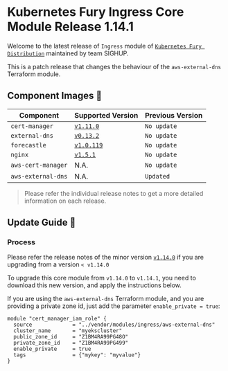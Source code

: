 # Kubernetes Fury Ingress Core Module Release 1.14.1

Welcome to the latest release of `Ingress` module of [`Kubernetes Fury Distribution`](https://github.com/sighupio/fury-distribution) maintained by team SIGHUP.

This is a patch release that changes the behaviour of the `aws-external-dns` Terraform module.

## Component Images 🚢

| Component          | Supported Version                                                                      | Previous Version   |
| ------------------ | -------------------------------------------------------------------------------------- | ------------------ |
| `cert-manager`     | [`v1.11.0`](https://github.com/jetstack/cert-manager/releases/tag/v1.11.0)             | `No update`        |
| `external-dns`     | [`v0.13.2`](https://github.com/kubernetes-sigs/external-dns/releases/tag/v0.13.2)      | `No update`        |
| `forecastle`       | [`v1.0.119`](https://github.com/stakater/Forecastle/releases/tag/v1.0.119)             | `No update`        |
| `nginx`            | [`v1.5.1`](https://github.com/kubernetes/ingress-nginx/releases/tag/controller-v1.5.1) | `No update`        |
| `aws-cert-manager` | N.A.                                                                                   | `No update`        |
| `aws-external-dns` | N.A.                                                                                   | `Updated`          |

> Please refer the individual release notes to get a more detailed information on each release.

## Update Guide 🦮

### Process

Please refer the release notes of the minor version [`v1.14.0`](https://github.com/sighupio/fury-kubernetes-ingress/releases/tag/v1.14.0) if you are upgrading from a version `< v1.14.0`

To upgrade this core module from `v1.14.0` to `v1.14.1`, you need to download this new version, and apply the instructions below.

If you are using the `aws-external-dns` Terraform module, and you are providing a private zone id, just add the parameter `enable_private = true`:

```hcl
module "cert_manager_iam_role" {
  source             = "../vendor/modules/ingress/aws-external-dns"
  cluster_name       = "myekscluster"
  public_zone_id     = "Z1BM4RA99PG48O"
  private_zone_id    = "Z1BM4RA99PG499"
  enable_private     = true
  tags               = {"mykey": "myvalue"}
}
```

